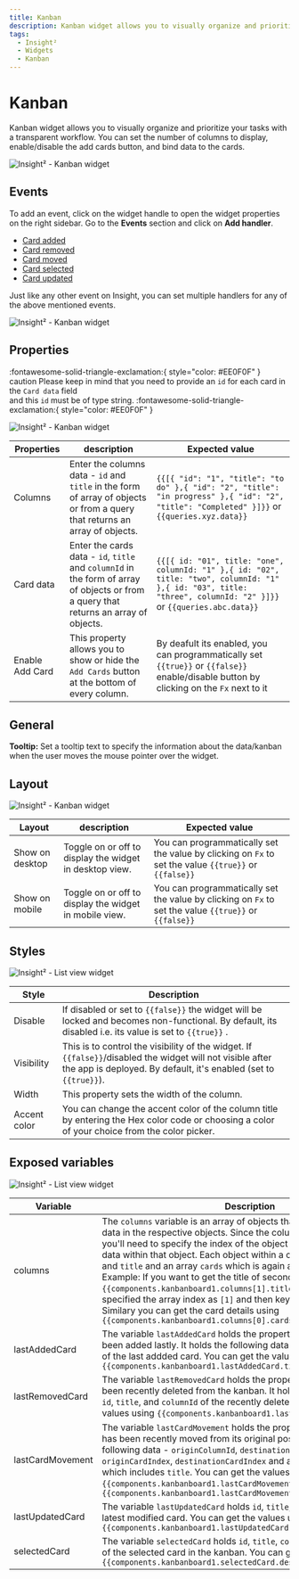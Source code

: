 ```yaml
---
title: Kanban
description: Kanban widget allows you to visually organize and prioritize your tasks with a transparent workflow. You can make a variety of different settings.
tags:
  - Insight²
  - Widgets
  - Kanban
---
```



# Kanban

Kanban widget allows you to visually organize and prioritize your tasks with a transparent workflow. You can set the number of columns to display, enable/disable the add cards button, and bind data to the cards.



![Insight² - Kanban widget](/_images/insight2/widgets/kanban/kanban.png)



## Events

To add an event, click on the widget handle to open the widget properties on the right sidebar. Go to the **Events** section and click on **Add handler**.

- [Card added](#card-added)
- [Card removed](#card-removed)
- [Card moved](#card-moved)
- [Card selected](#card-selected)
- [Card updated](#card-updated)

Just like any other event on Insight, you can set multiple handlers for any of the above mentioned events.



![Insight² - Kanban widget](/_images/insight2/widgets/kanban/kanban-events.png)



## Properties



:fontawesome-solid-triangle-exclamation:{ style="color: #EE0F0F" }
caution
Please keep in mind that you need to provide an `id` for each card in the `Card data` field <br />
and this `id` must be of type string.
:fontawesome-solid-triangle-exclamation:{ style="color: #EE0F0F" }

![Insight² - Kanban widget](/_images/insight2/widgets/kanban/properties.png)



| Properties      | description                                                                                                                           | Expected value                                                                                                                                                    |
| --------------- | ------------------------------------------------------------------------------------------------------------------------------------- | ----------------------------------------------------------------------------------------------------------------------------------------------------------------- |
| Columns         | Enter the columns data - `id` and `title` in the form of array of objects or from a query that returns an array of objects.           | `{{[{ "id": "1", "title": "to do" },{ "id": "2", "title": "in progress" },{ "id": "2", "title": "Completed" }]}}` or `{{queries.xyz.data}}`                       |
| Card data       | Enter the cards data - `id`, `title` and `columnId` in the form of array of objects or from a query that returns an array of objects. | `{{[{ id: "01", title: "one", columnId: "1" },{ id: "02", title: "two", columnId: "1" },{ id: "03", title: "three", columnId: "2" }]}}` or `{{queries.abc.data}}` |
| Enable Add Card | This property allows you to show or hide the `Add Cards` button at the bottom of every column.                                        | By deafult its enabled, you can programmatically set `{{true}}` or `{{false}}` enable/disable button by clicking on the `Fx` next to it                           |

## General

<b>Tooltip:</b> Set a tooltip text to specify the information about the data/kanban when the user moves the mouse pointer over the widget.

## Layout



![Insight² - Kanban widget](/_images/insight2/widgets/kanban/layout.png)



| Layout          | description                                             | Expected value                                                                                        |
| --------------- | ------------------------------------------------------- | ----------------------------------------------------------------------------------------------------- |
| Show on desktop | Toggle on or off to display the widget in desktop view. | You can programmatically set the value by clicking on `Fx` to set the value `{{true}}` or `{{false}}` |
| Show on mobile  | Toggle on or off to display the widget in mobile view.  | You can programmatically set the value by clicking on `Fx` to set the value `{{true}}` or `{{false}}` |

## Styles



![Insight² - List view widget](/_images/insight2/widgets/kanban/styles.png)



| Style        | Description                                                                                                                                                                   |
| ------------ | ----------------------------------------------------------------------------------------------------------------------------------------------------------------------------- |
| Disable      | If disabled or set to `{{false}}` the widget will be locked and becomes non-functional. By default, its disabled i.e. its value is set to `{{true}}` .                        |
| Visibility   | This is to control the visibility of the widget. If `{{false}}`/disabled the widget will not visible after the app is deployed. By default, it's enabled (set to `{{true}}`). |
| Width        | This property sets the width of the column.                                                                                                                                   |
| Accent color | You can change the accent color of the column title by entering the Hex color code or choosing a color of your choice from the color picker.                                  |

## Exposed variables



![Insight² - List view widget](/_images/insight2/widgets/kanban/variables.png)



| Variable         | Description                                                                                                                                                                                                                                                                                                                                                                                                                                                                                                                                                                                                                                                                      |
| ---------------- | -------------------------------------------------------------------------------------------------------------------------------------------------------------------------------------------------------------------------------------------------------------------------------------------------------------------------------------------------------------------------------------------------------------------------------------------------------------------------------------------------------------------------------------------------------------------------------------------------------------------------------------------------------------------------------- |
| columns          | The `columns` variable is an array of objects that includes the columns data in the respective objects. Since the columns variable is an array you'll need to specify the index of the object in the array to get the data within that object. Each object within a column has two keys - `id` and `title` and an array `cards` which is again an array of objects. Example: If you want to get the title of second card then you'll use `{{components.kanbanboard1.columns[1].title}}` - here we have specified the array index as `[1]` and then key which is the `title`. Similary you can get the card details using `{{components.kanbanboard1.columns[0].cards[1].title}}` |
| lastAddedCard    | The variable `lastAddedCard` holds the properties of the card that has been added lastly. It holds the following data - `id`, `title`, and `columnId` of the last addded card. You can get the values using `{{components.kanbanboard1.lastAddedCard.title}}`                                                                                                                                                                                                                                                                                                                                                                                                                    |
| lastRemovedCard  | The variable `lastRemovedCard` holds the properties of the card that has been recently deleted from the kanban. It holds the following data - `id`, `title`, and `columnId` of the recently deleted card. You can get the values using `{{components.kanbanboard1.lastRemovedCard.title}}`                                                                                                                                                                                                                                                                                                                                                                                       |
| lastCardMovement | The variable `lastCardMovement` holds the properties of the card that has been recently moved from its original position. It holds the following data - `originColumnId`, `destinationColumnId`, `originCardIndex`, `destinationCardIndex` and an object `cardDetails` which includes `title`. You can get the values using `{{components.kanbanboard1.lastCardMovement.cardDetails.title}}` or `{{components.kanbanboard1.lastCardMovement.destinationCardIndex}}`                                                                                                                                                                                                              |
| lastUpdatedCard  | The variable `lastUpdatedCard` holds `id`, `title`, and `columnId` of the latest modified card. You can get the values using `{{components.kanbanboard1.lastUpdatedCard.columnId}}`                                                                                                                                                                                                                                                                                                                                                                                                                                                                                              |
| selectedCard     | The variable `selectedCard` holds `id`, `title`, `columnId`, and `description` of the selected card in the kanban. You can get the values using `{{components.kanbanboard1.selectedCard.description}}`                                                                                                                                                                                                                                                                                                                                                                                                                                                                           |
